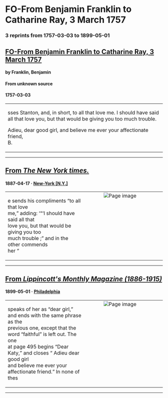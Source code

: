 
# FO-From Benjamin Franklin to Catharine Ray, 3 March 1757

### 3 reprints from 1757-03-03 to 1899-05-01

## [FO-From Benjamin Franklin to Catharine Ray, 3 March 1757](https://founders.archives.gov/documents/Franklin/01-07-02-0053)

#### by Franklin, Benjamin

#### From unknown source

#### 1757-03-03

<table style="width: 100%;"><tr><td style="width: 50%">

sses Stanton, and, in short, to all that love me. I should have said all that love you, but that would be giving you too much trouble.  
  
Adieu, dear good girl, and believe me ever your affectionate friend,  
B. 
</td></tr></table>

---

## [From _The New York times._](https://archive.org/details/sim_new-york-times_1887-04-17_36_11115/page/n3/mode/1up?view=theater)

#### 1887-04-17 &middot; [New-York [N.Y.]](http://dbpedia.org/resource/New_York_City)

<table style="width: 100%;"><tr><td style="width: 50%">

  
e sends his compliments “to all that love  
me,” adding: ‘“‘I should have said all that  
love you, but that would be giving you too  
much trouble ;” and in the other commends  
her “
</td><td style="width: 50%; max-height: 75%; margin: auto; display: block;">
<img alt="Page image" src="https://iiif.archive.org/iiif/sim_new-york-times_1887-04-17_36_11115&#0036;3/pct:17.946231,70.364098,12.098115,1.936918/600,/0/default.jpg"/>
</td>
</tr></table>

---

## [From _Lippincott's Monthly Magazine (1886-1915)_](https://archive.org/details/sim_mcbrides-magazine_1899-05_63/page/n144/mode/1up?view=theater)

#### 1899-05-01 &middot; [Philadelphia](http://dbpedia.org/resource/Philadelphia)

<table style="width: 100%;"><tr><td style="width: 50%">

  
speaks of her as “dear girl,” and ends with the same phrase as the  
previous one, except that the word “faithful” is left out. The one  
at page 495 begins “Dear Katy,” and closes “ Adieu dear good girl  
and believe me ever your affectionate friend.” In none of thes
</td><td style="width: 50%; max-height: 75%; margin: auto; display: block;">
<img alt="Page image" src="https://iiif.archive.org/iiif/sim_mcbrides-magazine_1899-05_63&#0036;144/pct:12.863636,28.870056,69.863636,6.355932/600,/0/default.jpg"/>
</td>
</tr></table>

---

